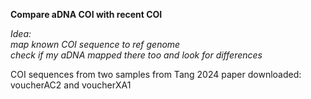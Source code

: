 **Compare aDNA COI with recent COI**

*Idea:  
map known COI sequence to ref genome  
check if my aDNA mapped there too and look for differences*  

COI sequences from two samples from Tang 2024 paper downloaded: voucherAC2 and voucherXA1
